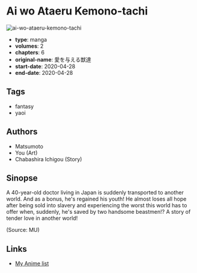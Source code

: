 # Ai wo Ataeru Kemono-tachi

![ai-wo-ataeru-kemono-tachi](https://cdn.myanimelist.net/images/manga/2/246513.jpg)

-   **type**: manga
-   **volumes**: 2
-   **chapters**: 6
-   **original-name**: 愛を与える獣達
-   **start-date**: 2020-04-28
-   **end-date**: 2020-04-28

## Tags

-   fantasy
-   yaoi

## Authors

-   Matsumoto
-   You (Art)
-   Chabashira Ichigou (Story)

## Sinopse

A 40-year-old doctor living in Japan is suddenly transported to another world. And as a bonus, he's regained his youth! He almost loses all hope after being sold into slavery and experiencing the worst this world has to offer when, suddenly, he's saved by two handsome beastmen!? A story of tender love in another world!

(Source: MU)

## Links

-   [My Anime list](https://myanimelist.net/manga/136466/Ai_wo_Ataeru_Kemono-tachi)
